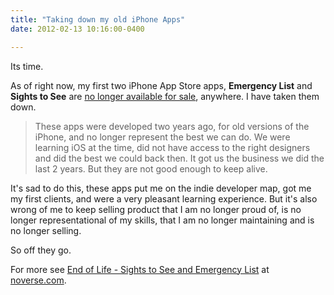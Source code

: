 ```yaml
---
title: "Taking down my old iPhone Apps"
date: 2012-02-13 10:16:00-0400

---
```


Its time.

As of right now, my first two iPhone App Store apps, **Emergency List** and **Sights to See** are [no longer available for sale](https://www.noverse.com/blog/2012/02/end-of-life-sights-to-see-and-emergency-list/), anywhere. I have taken them down.

> These apps were developed two years ago, for old versions of the iPhone, and no longer represent the best we can do. We were learning iOS at the time, did not have access to the right designers and did the best we could back then. It got us the business we did the last 2 years. But they are not good enough to keep alive.

It's sad to do this, these apps put me on the indie developer map, got me my first clients, and were a very pleasant learning experience. But it's also wrong of me to keep selling product that I am no longer proud of, is no longer representational of my skills, that I am no longer maintaining and is no longer selling.

So off they go.

For more see [End of Life - Sights to See and Emergency List](https://www.noverse.com/blog/2012/02/end-of-life-sights-to-see-and-emergency-list/) at [noverse.com](https://www.noverse.com).
